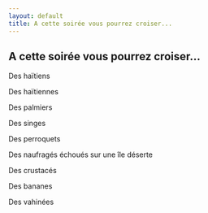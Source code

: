 ```yaml
---
layout: default
title: A cette soirée vous pourrez croiser...
---
```


## A cette soirée vous pourrez croiser...

Des haïtiens

Des haïtiennes

Des palmiers

Des singes

Des perroquets

Des naufragés échoués sur une île déserte

Des crustacés

Des bananes

Des vahinées
